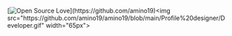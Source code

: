 [![Open Source Love](https://badges.frapsoft.com/os/v2/open-source.svg?:heart:)](https://github.com/amino19)<img src="https://github.com/amino19/amino19/blob/main/Profile%20designer/Developer.gif" width="65px">
